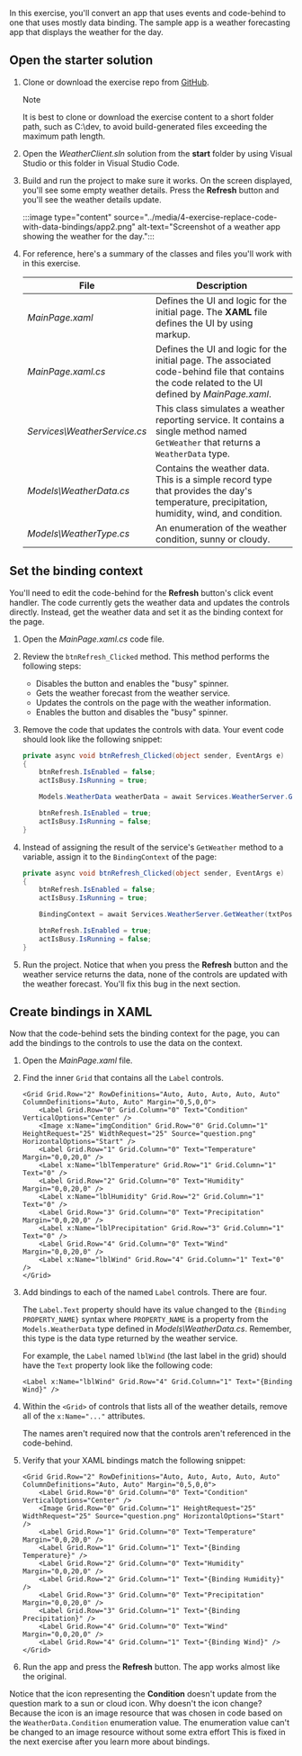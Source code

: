 In this exercise, you'll convert an app that uses events and code-behind to one that uses mostly data binding. The sample app is a weather forecasting app that displays the weather for the day.

## Open the starter solution

1. Clone or download the exercise repo from [GitHub](https://github.com/MicrosoftDocs/mslearn-dotnetmaui-databinding1).

    > [!NOTE]
    > It is best to clone or download the exercise content to a short folder path, such as C:\dev\, to avoid build-generated files exceeding the maximum path length.

1. Open the _WeatherClient.sln_ solution from the **start** folder by using Visual Studio or this folder in Visual Studio Code.

01. Build and run the project to make sure it works. On the screen displayed, you'll see some empty weather details. Press the **Refresh** button and you'll see the weather details update.

    :::image type="content" source="../media/4-exercise-replace-code-with-data-bindings/app2.png" alt-text="Screenshot of a weather app showing the weather for the day.":::

01. For reference, here's a summary of the classes and files you'll work with in this exercise.

    | File                         | Description                                                                                                                                          |
    |------------------------------|------------------------------------------------------------------------------------------------------------------------------------------------------|
    | _MainPage.xaml_              | Defines the UI and logic for the initial page. The **XAML** file defines the UI by using markup.                                                     |
    | _MainPage.xaml.cs_           | Defines the UI and logic for the initial page. The associated code-behind file that contains the code related to the UI defined by _MainPage.xaml_. |
    | _Services\WeatherService.cs_ | This class simulates a weather reporting service. It contains a single method named `GetWeather` that returns a `WeatherData` type.                 |
    | _Models\WeatherData.cs_      | Contains the weather data. This is a simple record type that provides the day's temperature, precipitation, humidity, wind, and condition.           |
    | _Models\WeatherType.cs_      | An enumeration of the weather condition, sunny or cloudy.                                                                                            |

## Set the binding context

You'll need to edit the code-behind for the **Refresh** button's click event handler. The code currently gets the weather data and updates the controls directly. Instead, get the weather data and set it as the binding context for the page.

01. Open the _MainPage.xaml.cs_ code file.
01. Review the `btnRefresh_Clicked` method. This method performs the following steps:

    - Disables the button and enables the "busy" spinner.
    - Gets the weather forecast from the weather service.
    - Updates the controls on the page with the weather information.
    - Enables the button and disables the "busy" spinner.

01. Remove the code that updates the controls with data. Your event code should look like the following snippet:

    ```csharp
    private async void btnRefresh_Clicked(object sender, EventArgs e)
    {
        btnRefresh.IsEnabled = false;
        actIsBusy.IsRunning = true;
    
        Models.WeatherData weatherData = await Services.WeatherServer.GetWeather(txtPostalCode.Text);
    
        btnRefresh.IsEnabled = true;
        actIsBusy.IsRunning = false;
    }
    ```

01. Instead of assigning the result of the service's `GetWeather` method to a variable, assign it to the `BindingContext` of the page:

    ```csharp
    private async void btnRefresh_Clicked(object sender, EventArgs e)
    {
        btnRefresh.IsEnabled = false;
        actIsBusy.IsRunning = true;
    
        BindingContext = await Services.WeatherServer.GetWeather(txtPostalCode.Text);
    
        btnRefresh.IsEnabled = true;
        actIsBusy.IsRunning = false;
    }
    ```

01. Run the project. Notice that when you press the **Refresh** button and the weather service returns the data, none of the controls are updated with the weather forecast. You'll fix this bug in the next section.

## Create bindings in XAML

Now that the code-behind sets the binding context for the page, you can add the bindings to the controls to use the data on the context.

01. Open the _MainPage.xaml_ file.
01. Find the inner `Grid` that contains all the `Label` controls.

    ```xaml
    <Grid Grid.Row="2" RowDefinitions="Auto, Auto, Auto, Auto, Auto" ColumnDefinitions="Auto, Auto" Margin="0,5,0,0">
        <Label Grid.Row="0" Grid.Column="0" Text="Condition" VerticalOptions="Center" />
        <Image x:Name="imgCondition" Grid.Row="0" Grid.Column="1" HeightRequest="25" WidthRequest="25" Source="question.png" HorizontalOptions="Start" />
        <Label Grid.Row="1" Grid.Column="0" Text="Temperature" Margin="0,0,20,0" />
        <Label x:Name="lblTemperature" Grid.Row="1" Grid.Column="1" Text="0" />
        <Label Grid.Row="2" Grid.Column="0" Text="Humidity" Margin="0,0,20,0" />
        <Label x:Name="lblHumidity" Grid.Row="2" Grid.Column="1" Text="0" />
        <Label Grid.Row="3" Grid.Column="0" Text="Precipitation" Margin="0,0,20,0" />
        <Label x:Name="lblPrecipitation" Grid.Row="3" Grid.Column="1" Text="0" />
        <Label Grid.Row="4" Grid.Column="0" Text="Wind" Margin="0,0,20,0" />
        <Label x:Name="lblWind" Grid.Row="4" Grid.Column="1" Text="0" />
    </Grid>
    ```

01. Add bindings to each of the named `Label` controls. There are four.

    The `Label.Text` property should have its value changed to the `{Binding PROPERTY_NAME}` syntax where `PROPERTY_NAME` is a property from the `Models.WeatherData` type defined in _Models\WeatherData.cs_. Remember, this type is the data type returned by the weather service.

    For example, the `Label` named `lblWind` (the last label in the grid) should have the `Text` property look like the following code:

    ```xaml
    <Label x:Name="lblWind" Grid.Row="4" Grid.Column="1" Text="{Binding Wind}" />
    ```

01. Within the `<Grid>` of controls that lists all of the weather details, remove all of the `x:Name="..."` attributes.

    The names aren't required now that the controls aren't referenced in the code-behind.

01. Verify that your XAML bindings match the following snippet:

    ```xaml
    <Grid Grid.Row="2" RowDefinitions="Auto, Auto, Auto, Auto, Auto" ColumnDefinitions="Auto, Auto" Margin="0,5,0,0">
        <Label Grid.Row="0" Grid.Column="0" Text="Condition" VerticalOptions="Center" />
        <Image Grid.Row="0" Grid.Column="1" HeightRequest="25" WidthRequest="25" Source="question.png" HorizontalOptions="Start" />
        <Label Grid.Row="1" Grid.Column="0" Text="Temperature" Margin="0,0,20,0" />
        <Label Grid.Row="1" Grid.Column="1" Text="{Binding Temperature}" />
        <Label Grid.Row="2" Grid.Column="0" Text="Humidity" Margin="0,0,20,0" />
        <Label Grid.Row="2" Grid.Column="1" Text="{Binding Humidity}" />
        <Label Grid.Row="3" Grid.Column="0" Text="Precipitation" Margin="0,0,20,0" />
        <Label Grid.Row="3" Grid.Column="1" Text="{Binding Precipitation}" />
        <Label Grid.Row="4" Grid.Column="0" Text="Wind" Margin="0,0,20,0" />
        <Label Grid.Row="4" Grid.Column="1" Text="{Binding Wind}" />
    </Grid>
    ```

01. Run the app and press the **Refresh** button. The app works almost like the original.

Notice that the icon representing the **Condition** doesn't update from the question mark to a sun or cloud icon. Why doesn't the icon change? Because the icon is an image resource that was chosen in code based on the `WeatherData.Condition` enumeration value. The enumeration value can't be changed to an image resource without some extra effort This is fixed in the next exercise after you learn more about bindings.
